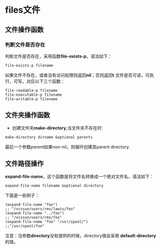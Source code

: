 # files文件

## 文件操作函数

### 判断文件是否存在
判断文件是否存在，采用函数**file-exists-p**，语法如下：
```elisp
file-exists-p filename
```
如果文件不存在，或者没有访问权限则返回**nil**；否则返回**t**
文件是否可读，可执行，可写，对应以下三个函数：
```elisp
file-readable-p filename
file-executable-p filename
file-writable-p filename
```

## 文件夹操作函数
* 创建文件夹**make-directory**,当文件夹不存在时:
```elisp
make-directory dirname &optional parents
```
最后一个参数*parent*如果non-nil，则循环创建其parent directory.

## 文件路径操作
**expand-file-name**，这个函数是将文件名转换成一个绝对文件名，语法如下：
```elisp
expand-file-name filename &optional directory
```
下面是一些例子：
```
(expand-file-name "foo")
;; "/xcssun/users/rms/lewis/foo"
(expand-file-name "../foo")
;; "/xcssun/users/rms/foo"
(expand-file-name "foo" "/usr/spool/")
;;"/usr/spool/foo"
```
注意：当参数**directory**没有提供的时候，directory值会采用
**default-directory**的值。
